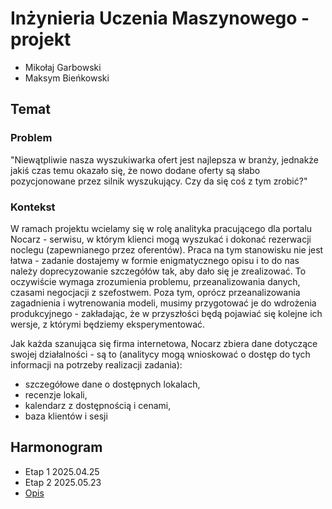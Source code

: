 # Inżynieria Uczenia Maszynowego - projekt

* Mikołaj Garbowski
* Maksym Bieńkowski

## Temat

### Problem

"Niewątpliwie nasza wyszukiwarka ofert jest najlepsza w branży, jednakże jakiś czas temu okazało się, że nowo dodane oferty są słabo pozycjonowane przez silnik wyszukujący. Czy da się coś z tym zrobić?"

### Kontekst

W ramach projektu wcielamy się w rolę analityka pracującego dla portalu Nocarz - serwisu, w
którym klienci mogą wyszukać i dokonać rezerwacji noclegu (zapewnianego przez oferentów).
Praca na tym stanowisku nie jest łatwa - zadanie dostajemy w formie enigmatycznego opisu i to
do nas należy doprecyzowanie szczegółów tak, aby dało się je zrealizować. To oczywiście
wymaga zrozumienia problemu, przeanalizowania danych, czasami negocjacji z szefostwem.
Poza tym, oprócz przeanalizowania zagadnienia i wytrenowania modeli, musimy przygotować je
do wdrożenia produkcyjnego - zakładając, że w przyszłości będą pojawiać się kolejne ich wersje,
z którymi będziemy eksperymentować.

Jak każda szanująca się firma internetowa, Nocarz zbiera dane dotyczące swojej działalności - są
to (analitycy mogą wnioskować o dostęp do tych informacji na potrzeby realizacji zadania):

* szczegółowe dane o dostępnych lokalach,
* recenzje lokali,
* kalendarz z dostępnością i cenami,
* baza klientów i sesji

## Harmonogram

* Etap 1 2025.04.25
* Etap 2 2025.05.23
* [Opis](./docs/Projekt_IUM25L.pdf)
